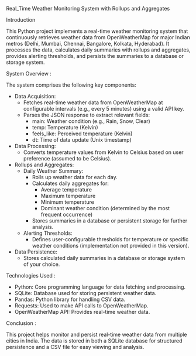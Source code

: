 Real_Time Weather Monitoring System with Rollups and Aggregates


Introduction 

This Python project implements a real-time weather monitoring system that continuously retrieves weather data from OpenWeatherMap for major Indian metros (Delhi, Mumbai, Chennai, Bangalore, Kolkata, Hyderabad). It processes the data, calculates daily summaries with rollups and aggregates, provides alerting thresholds, and persists the summaries to a database or storage system.

System Overview :

The system comprises the following key components:
 * Data Acquisition:
   * Fetches real-time weather data from OpenWeatherMap at configurable intervals (e.g., every 5 minutes) using a valid API key.
   * Parses the JSON response to extract relevant fields:
     * main: Weather condition (e.g., Rain, Snow, Clear)
     * temp: Temperature (Kelvin)
     * feels_like: Perceived temperature (Kelvin)
     * dt: Time of data update (Unix timestamp)
 * Data Processing:
   * Converts temperature values from Kelvin to Celsius based on user preference (assumed to be Celsius).
 * Rollups and Aggregates:
   * Daily Weather Summary:
     * Rolls up weather data for each day.
     * Calculates daily aggregates for:
       * Average temperature
       * Maximum temperature
       * Minimum temperature
       * Dominant weather condition (determined by the most frequent occurrence)
     * Stores summaries in a database or persistent storage for further analysis.
   * Alerting Thresholds:
     * Defines user-configurable thresholds for temperature or specific weather conditions (implementation not provided in this version).
 * Data Persistence:
   * Stores calculated daily summaries in a database or storage system of your choice.

 Technologies Used :
 
  * Python: Core programming language for data fetching and processing.
  * SQLite: Database used for storing persistent weather data.
  * Pandas: Python library for handling CSV data.
  * Requests: Used to make API calls to OpenWeatherMap.
  * OpenWeatherMap API: Provides real-time weather data.

Conclusion :

This project helps monitor and persist real-time weather data from multiple cities in India. The data is stored in both a SQLite database for structured persistence and a CSV file for easy viewing and analysis.   
